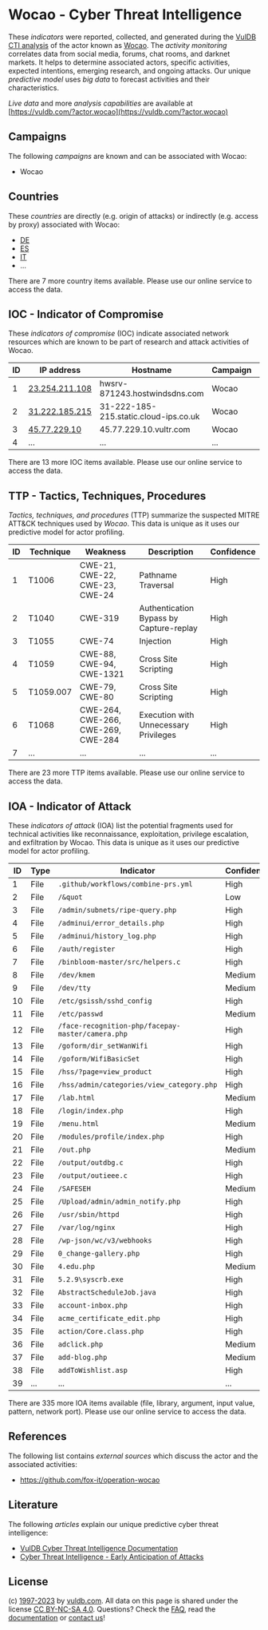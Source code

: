 # Wocao - Cyber Threat Intelligence

These _indicators_ were reported, collected, and generated during the [VulDB CTI analysis](https://vuldb.com/?kb.cti) of the actor known as [Wocao](https://vuldb.com/?actor.wocao). The _activity monitoring_ correlates data from social media, forums, chat rooms, and darknet markets. It helps to determine associated actors, specific activities, expected intentions, emerging research, and ongoing attacks. Our unique _predictive model_ uses _big data_ to forecast activities and their characteristics.

_Live data_ and more _analysis capabilities_ are available at [https://vuldb.com/?actor.wocao](https://vuldb.com/?actor.wocao)

## Campaigns

The following _campaigns_ are known and can be associated with Wocao:

* Wocao

## Countries

These _countries_ are directly (e.g. origin of attacks) or indirectly (e.g. access by proxy) associated with Wocao:

* [DE](https://vuldb.com/?country.de)
* [ES](https://vuldb.com/?country.es)
* [IT](https://vuldb.com/?country.it)
* ...

There are 7 more country items available. Please use our online service to access the data.

## IOC - Indicator of Compromise

These _indicators of compromise_ (IOC) indicate associated network resources which are known to be part of research and attack activities of Wocao.

ID | IP address | Hostname | Campaign | Confidence
-- | ---------- | -------- | -------- | ----------
1 | [23.254.211.108](https://vuldb.com/?ip.23.254.211.108) | hwsrv-871243.hostwindsdns.com | Wocao | High
2 | [31.222.185.215](https://vuldb.com/?ip.31.222.185.215) | 31-222-185-215.static.cloud-ips.co.uk | Wocao | High
3 | [45.77.229.10](https://vuldb.com/?ip.45.77.229.10) | 45.77.229.10.vultr.com | Wocao | Medium
4 | ... | ... | ... | ...

There are 13 more IOC items available. Please use our online service to access the data.

## TTP - Tactics, Techniques, Procedures

_Tactics, techniques, and procedures_ (TTP) summarize the suspected MITRE ATT&CK techniques used by _Wocao_. This data is unique as it uses our predictive model for actor profiling.

ID | Technique | Weakness | Description | Confidence
-- | --------- | -------- | ----------- | ----------
1 | T1006 | CWE-21, CWE-22, CWE-23, CWE-24 | Pathname Traversal | High
2 | T1040 | CWE-319 | Authentication Bypass by Capture-replay | High
3 | T1055 | CWE-74 | Injection | High
4 | T1059 | CWE-88, CWE-94, CWE-1321 | Cross Site Scripting | High
5 | T1059.007 | CWE-79, CWE-80 | Cross Site Scripting | High
6 | T1068 | CWE-264, CWE-266, CWE-269, CWE-284 | Execution with Unnecessary Privileges | High
7 | ... | ... | ... | ...

There are 23 more TTP items available. Please use our online service to access the data.

## IOA - Indicator of Attack

These _indicators of attack_ (IOA) list the potential fragments used for technical activities like reconnaissance, exploitation, privilege escalation, and exfiltration by Wocao. This data is unique as it uses our predictive model for actor profiling.

ID | Type | Indicator | Confidence
-- | ---- | --------- | ----------
1 | File | `.github/workflows/combine-prs.yml` | High
2 | File | `/&quot` | Low
3 | File | `/admin/subnets/ripe-query.php` | High
4 | File | `/adminui/error_details.php` | High
5 | File | `/adminui/history_log.php` | High
6 | File | `/auth/register` | High
7 | File | `/binbloom-master/src/helpers.c` | High
8 | File | `/dev/kmem` | Medium
9 | File | `/dev/tty` | Medium
10 | File | `/etc/gsissh/sshd_config` | High
11 | File | `/etc/passwd` | Medium
12 | File | `/face-recognition-php/facepay-master/camera.php` | High
13 | File | `/goform/dir_setWanWifi` | High
14 | File | `/goform/WifiBasicSet` | High
15 | File | `/hss/?page=view_product` | High
16 | File | `/hss/admin/categories/view_category.php` | High
17 | File | `/lab.html` | Medium
18 | File | `/login/index.php` | High
19 | File | `/menu.html` | Medium
20 | File | `/modules/profile/index.php` | High
21 | File | `/out.php` | Medium
22 | File | `/output/outdbg.c` | High
23 | File | `/output/outieee.c` | High
24 | File | `/SAFESEH` | Medium
25 | File | `/Upload/admin/admin_notify.php` | High
26 | File | `/usr/sbin/httpd` | High
27 | File | `/var/log/nginx` | High
28 | File | `/wp-json/wc/v3/webhooks` | High
29 | File | `0_change-gallery.php` | High
30 | File | `4.edu.php` | Medium
31 | File | `5.2.9\syscrb.exe` | High
32 | File | `AbstractScheduleJob.java` | High
33 | File | `account-inbox.php` | High
34 | File | `acme_certificate_edit.php` | High
35 | File | `action/Core.class.php` | High
36 | File | `adclick.php` | Medium
37 | File | `add-blog.php` | Medium
38 | File | `addToWishlist.asp` | High
39 | ... | ... | ...

There are 335 more IOA items available (file, library, argument, input value, pattern, network port). Please use our online service to access the data.

## References

The following list contains _external sources_ which discuss the actor and the associated activities:

* https://github.com/fox-it/operation-wocao

## Literature

The following _articles_ explain our unique predictive cyber threat intelligence:

* [VulDB Cyber Threat Intelligence Documentation](https://vuldb.com/?kb.cti)
* [Cyber Threat Intelligence - Early Anticipation of Attacks](https://www.scip.ch/en/?labs.20201022)

## License

(c) [1997-2023](https://vuldb.com/?kb.changelog) by [vuldb.com](https://vuldb.com/?kb.about). All data on this page is shared under the license [CC BY-NC-SA 4.0](https://creativecommons.org/licenses/by-nc-sa/4.0/). Questions? Check the [FAQ](https://vuldb.com/?kb.faq), read the [documentation](https://vuldb.com/?kb) or [contact us](https://vuldb.com/?contact)!
